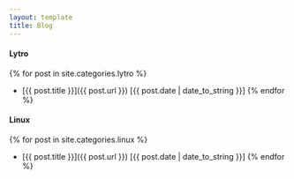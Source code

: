 ```yaml
---
layout: template
title: Blog
---
```


#### Lytro
{% for post in site.categories.lytro %}
- [{{ post.title }}]({{ post.url }}) [{{ post.date | date_to_string }}]
{% endfor %}

#### Linux
{% for post in site.categories.linux %}
- [{{ post.title }}]({{ post.url }}) [{{ post.date | date_to_string }}]
{% endfor %}
